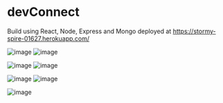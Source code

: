 # devConnect

Build using React, Node, Express and Mongo deployed at https://stormy-spire-01627.herokuapp.com/

![image](https://lh3.googleusercontent.com/iIuWMUbwv7QqhNYvPjn0C-E9hdFscxOU9QpkMhhmkr52lM93tk1dU8ZDxlCDhCKrP4AHufpsRFDl0NGEOGKdhZuG3PmRB1ESnc0OV4JOE--UohcZ9uNv2Ob_IcaGHyS-sKk2sGvXaPh9L3yEdhMq4qjJuEbAblhIooiXCrpT9ou0i1d6lEij4owM5naWkUlQW6x239ZlQxkc-ybv3Rb0-1oJkQoD8Ufs-oQSkK0cG_afLPA7Po9yx0GShPX97fVCOYrtJZKLPdkUmNotF12Pp7u3yCtEuOK7Zo8Zky3dJRBTLqIE1zY6_MtGTnODmDP1jrO0IfroGXxyq9t1FohpxnW9v5ZcRr7nZnJMYG4yzu77bPA4mQW8t550UdgT1a4Zkfd5PFQFaqb9D7Nt7uA6A7wwxout6Y0BieQkMVf6D1PeSTSc0BgFftiY8yRs_G_DpsshPGN9Eq79baHFFIiT1KuYgn1cy-UzxG3sTRPeZmxEKF06XO8WqoFTKaycvu8yHpTgm_jPlpzH6eWpRBoud1-BZHFcX0klYwHNBKlMg-t_HHEwnpUiko-bc6ZXFaJkRYRQLs1_q8pfgEVJoWXnK7vIw1gC7dtNMgkr7MqaW1gI4zXkImLxitFjvRgGM3zlOhhG7uA6OcAzytxshvB7HmXfdHauP03oWtMVXcNJDCPh5DOuwozy3OX67hnC=w1901-h826-no)
![image](https://lh3.googleusercontent.com/3oEJxV_VW5Yxw_LuZQbvolyFdkI3tHio03nyv0RBs9qpOCCx7AuhkepVLBmJO-NHrqNiz-fDIr0FKphyCwGUUcUWk2ppNw_uj6zIAI2Garg1Jg_tlCWGWIeStk7_BoZ22XyXs4oN6fqYoBlIzj9VVSX80tMUl7AwRV7YvFKLvrazwMpaVBY1HNOZMWpzmqBT4I1WUbRamWSm2Us_F0SdqZARYXlgzV6NXbD40XbwjJcwhcD70FW21Og5PaUzmOUaDo8O2dc1tOs_2SCbl8R2KGj55N6dQ21bkGxe_jXXA6ZaH2GAlRH7wNZ4TiBpZ1a0ds8dSKlCYdWDwF4JsX07VdTQPTlP70Pgvr2RkZcdUS3VMGqDVTJRTigDK2XSB-GHlS0H8kklJ5kEs3riPofg8zqofncPfZHwCzxHN8RxpxP8EekWYctHHJXehIeO8zLwpeeQkhAz-zjtI1_3c3BdRk34BfB2XHMI7-ZLcbUEfso2jWtQ1Xfpmdt4ui5QYdKV25HoDXu4E7NSy3BbzD-gOg2f2Hs0P0_KxuEu3g7wJBP2L6uQ3Y5eE4ZTV7nAo-gdeX1wsiX5Ie4uYKsjL-z_4ci2lYHhMDY7zY_03xnt731qMOGpwBoDymujSTF3I4FDgxXnc-vPFqXOjzLjts2md4_MlpAfX6_ChTJ7LcZcPo6AH2Ee3jVq_Bsb63YS=w1885-h751-no)

![image](https://lh3.googleusercontent.com/tg0e2CLzl1vTzp5s0Fl6q9PFGgT8yWNUgFMe0G1w0_uXcNd0rsqNs8GHjXQwmIkt8MRp2Xjr5J18Vha0w8mmUgnlZSBDESZ454oUZZjy6ZFd-aj35LdXM_fl1cyyaq_6H3Nt1aA0oQxESi251vy1iK9sbekp6mxs-yjv1sPId8DOL9iwSJ6c4ZlQ2o5pgbMuVAWj8uHSNUvkSJZ80jCmZjk5GlNDsdBvjlIidQOmqET-a8RkdRWF9QNX188o9J7kI7Po9Lw27l550yxpE_YgPVGKY9dhnzAoZYPKNnRp9LcMLT40jDXmdxNsebb759Os8pPmRPuD7bvvuCAZvBTz0C_PST0Gj2ywdhLRESkvCQlp0QIcLVsbvcycKMiu14lR0I1b9P2erE1Wf3v0Sow1d48CnVXO-bZL97okU3-H9nUlWHyP4rc0tXrIOH_6vteKZ8SnfhY5GnDamBeRrXhpuMMTTA8Pptk9ifK5Lm1MYKqba7Y_4yIuGYU9LWzQaFtLYw3tLl1olTW8cCNzQlA9q8tZe6kGOq-V3SEQvWrJJP1Mu8ZVdAuy-VNcW9xf9W3URg3Q9DOW48i-n5RVu6MXw21Xq0yH7eQ0l8Q4zxgfVunj0hGMIu1d9__o4byAcg0RIyaq-kiVQlmxkVy41iJd5s15HYx564ChvQnh5P4G8o7GqxuJTAeI9bMoC7DL=w1856-h823-no)
![image](https://lh3.googleusercontent.com/4Uv5awjhfghkmgL8gcbz3fWJOlJgPmhLWTTKyDNIfBP212qPaqW1rKjraVKQnpnF5Qq6bMNfAWWJptULQzmTxlV2iPLukfR9dER8SLkregLab2ceyV_c9PBo2KnS2M1hRbyMDgqFhGuJPlKAjqyk_hO1SkplAdho45Y-kvfH6T160uJfkz2piobBRBh4eet3DAHpbfDsbTR3eqjvVIzp3qQnMv099v7hHkqbPVFnUIE7HVHU7htgbyE6gHR9h17UWgDr5VAkDWYHFI6mqU3DBKE5bIB9a6eaHlDKz7D34yvfWMChtpimEQKRmxsWRYjbbWlPi0gs1v28y2QStFUxbBIZQW-MHJfHdNr-2ZPejvHumSFi8T-FR9C1ycZAaFRKoKxGeC1iB1SHqXo8WcXnqE7vjsV6nW64mluOrR56F4Khmqkwoan8fd_0JnsS2qi2sKu60jt_3pSDid28wtndxrRq2gai8PEPZVgGCt_5mRZPJkLcDh_Eu76Fu0jdpIEM6fkie1gfq288v9LQ4IwkL4n6wcpgnplFQC7EQuBNYzasXwfLCNUaQksNE55943fwS6lTV7ZV6BoPafet5WPTyo4oRuXysoUWXjoRY2zIqdYTy87d66LYgAUrw4kCHf0ANqgEAcKCFawUER8i9MJXKgo8gttvRUf936Z2_GLX2OjaGFetMgoicaT8_Ffo=w1814-h817-no)

![image](https://lh3.googleusercontent.com/ky7Feo4sGEX6oad1fJMV6IYX5scgdLQdRnxr28O-lR82JmIQA7gKCQDB4KxMXVUyevtEnrWGu60PbIHb3fwJ6HgumzQ-yQILawLXf7YAjBBQ52stB0-BM8n__VJjog1Ozen7SPCp8oFhrX1sXuCeXKdxsTmuCGuQWjbDCTXByc9T9IlddLUSOIbFj18S_bajC53plH1L5GG4TiReX7HhYIMhMIhAaBwRECLlWHjF-lhYuzxXmk_Px0hBnrUwF42VgqHSmbFkMyFdJqXQwJ3_u9LaTP6YWAVS8BC98fOVh5I0VEL3lmBcwtBAoYDpKGQl5-wzPfE7lheV13BsGh-oUuktg5yGSgdZdk5gTnGdMDd0NQ6Zy2pYZN3LVq7ctOlBzOi7JMPCw-7SYBS8grx2RDTSzuDaT7HvIbW-AFMxga8ieHhR4XPr9XjkIqGtE2ZMck1SCf621nLhPkGUelFwjajvghQWUPNgh_5nG9Ou2rHmthhagfZ0gmFFJVhIGeF2mV_7G3fbq81bCfU_npsa8fGtGcvbeMHSXBwdx5GSqJMYMVjS5rSkth1VkU-tRbuqSrWBTiIyDqCbcmSHvvKnNKM19P2dR6hB2kMRUViOZsaXGfvFsALTvigRytOTbUJaDP3VQXYdgvddR_mwIRxZxjr9B6MA-SlHJ3QT8tE1FXoVXVr5NKv01PO0PbpM=w939-h822-no)
![image](https://lh3.googleusercontent.com/icn9vLAv5CWTbm-I1JWyqtiGgVDTXzWXDlRBmlPqdHC0Tak56xYzzPFpB3Cw-OITrUE_AWHk75R-Szp2h6xbgUjI7URpATXrNBEdlBdZg2HePw68SSNzneby8JH8nHjaVK880bzXuNMU0vVlBvw4s37E28WfUqwP4KSVr2s8NOlccBHwRSK0rHzO2alaYYfUMQqWlhO0SMsGqTi0NyVvPJCf5cCCyY9V3kDNeKdHRSDMsVQ5-5MZupmNqKOAEC0u9sDP-vPG-UDVVGlrsz7oEGEvjPO4qI6apAzoS7CLTjNeegk6qHgUQ5sY4iEjAg0J3NeTCJ96gMN7cMBunIL20hAvMWHL5_a1yhALTQUqKblMXTZVKWhrcgvqcXP6kZuDcQLjrsqWKJz9dykjdwIjIiWL_IIuGy6I5r2bBEnq9jb1EuNHbIZKc7F4Z88tNKuUTsihosjpoK394ZlqzCF2JO-SZUiWuA8T9fGuUc7-a6chxiMdyAfXOvodpz46SqxINIAO6uopx5fOGfrWXdGLyl-i8N2d21vNchaCZFHHXb6glLxblPzsPFfE_8dWLTKDd3d2NPzsZjr00C6AOOEsv3zHj2nLjnAXPgYuWiNP4Dr-PLA6vIJUFluZs3oCOL8EkNqwg_RdzSik8Ak2N_M12WHpbr0gHeshhb-ToLjJxaNpII4nitClya9LBKfk=w1880-h789-no)

![image](https://lh3.googleusercontent.com/7u7OHhhAKqDTjG4hVr8KUElWGzzMh64ozQWUYC-V5M4W5BPCrmWRx-FyOqWOnoHBiQuPyFx33QFS7iMdVsf1Xnv0NR6W14SJdc8Q8wus9JxDubQ1OejmcqS-pDJVfkkYhP9c9UG3LNz4cXGk0IdN5_oyIXhXUZV6Eb09P_Rg6FbnvpasUHDBKIJEybrc_d-6Dd1YRh6taVXBX27DzAM2_ZV4ukjRQMLrOkyzKKosQA0mwKhbLbvfnWw9BEVkjxVobyX-3qBGI3ljfRzsYmkthu489W1T9SF3Knd09XJiG7LjVnVM_4VA2bU_VfND8Vh-z48Vf_amGAgdAeasLMD8eDezLCD6KTMBetCey30mzvE5wuk8wF0ktLx-mBVlCXsdfjMSUK9iZiax04-VmkfxxAsz1_4VDEqrA-17pLnM9tWw7aLKjbLSRL0dGUSYG1mhPJYG9kCWWmM32yOtpUx1ZEeNwNRqV2UljIrqGYPGyWEvtnzzG4GhCtOy8nVPRIUZCUni6lBGiLY7b4rIUD6hDyz4V-mkl0eR3pqyQVwQnCvTbTcVWk5hU1jpHXZkwhoFMZYO_fN9IQPIqC1VK4-X07UiInwmFEu_q3G2-WD5414WKdsW8ftI3K-4uUi538VTMvUDQmjJCu4_VuCJ7eqZWEP0lwFinC8SPABh1NK5x7cxzpgrwu-qyUQsEz_4=w1849-h843-no)

